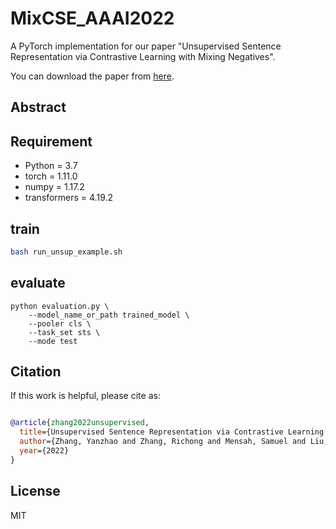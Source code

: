 # MixCSE_AAAI2022

A PyTorch implementation for our paper  "Unsupervised Sentence Representation via Contrastive Learning with Mixing Negatives".

You can download the paper from [here](https://www.aaai.org/AAAI22Papers/AAAI-8081.ZhangY.pdf).


## Abstract



## Requirement

- Python = 3.7
- torch = 1.11.0
- numpy = 1.17.2
- transformers = 4.19.2



## train

```sh
bash run_unsup_example.sh
```

## evaluate
```
python evaluation.py \
    --model_name_or_path trained_model \
    --pooler cls \
    --task_set sts \
    --mode test
```

## Citation

If this work is helpful, please cite as:

```bibtex

@article{zhang2022unsupervised,
  title={Unsupervised Sentence Representation via Contrastive Learning with Mixing Negatives},
  author={Zhang, Yanzhao and Zhang, Richong and Mensah, Samuel and Liu, Xudong and Mao, Yongyi},
  year={2022}
}
```


## License

MIT
